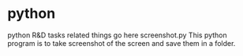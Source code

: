 # python
python R&amp;D tasks related things go here
screenshot.py This python program is to take screenshot of the screen and save them in a folder.
